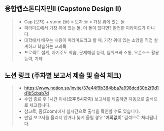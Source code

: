 ## 융합캡스톤디자인II (Capstone Design II)
> * Cap (모자) + stone (돌) = 모자 돌 = 가장 위에 있는 돌 </br>
> * 피라미드에서 가장 위에 있는 돌, 이 돌이 없다면? 완전한 피라미드가 아니다. </br>
> * 대학에서 배우는 내용이 피라미드라고 할 때, 가장 위에 있는 소양을 직접 설계하고 학습하는 교과목 </br>
> * 프로젝트 설계, 자기주도 학습, 문제해결 능력, 팀워크와 소통, 오픈소스 활용 능력, 기타

## 노션 링크 (주차별 보고서 제출 및 출석 체크) 
> * https://www.notion.so/invite/37e44f9b384bba7a998dcd30b2f9d1d1b5cbab7d </br>
> * 수업 종료 후 1시간 이내(<b>오후 5시까지</b>) 보고서를 제출하면 자동으로 출석으로 체크됩니다. </br> 
> * 참고로, 줌(Zoom)에서 실시간으로 출석을 확인할 수도 있습니다. </br> 
> * 만일 보고서를 올리지 않거나 늦게 올릴 경우 <b>'예외없이'</b> 결석으로 처리됩니다. </br> 
